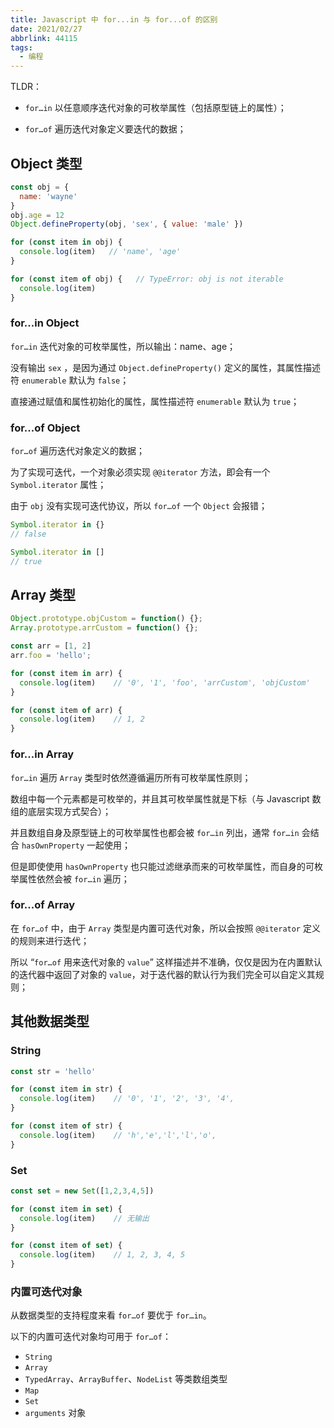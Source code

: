 ```yaml
---
title: Javascript 中 for...in 与 for...of 的区别
date: 2021/02/27
abbrlink: 44115
tags:
  - 编程
---
```


TLDR：

- `for…in` 以任意顺序迭代对象的可枚举属性（包括原型链上的属性）；

- `for…of` 遍历迭代对象定义要迭代的数据；

## Object 类型

```javascript 
const obj = {
  name: 'wayne'
}
obj.age = 12
Object.defineProperty(obj, 'sex', { value: 'male' })

for (const item in obj) {
  console.log(item)   // 'name', 'age'
}

for (const item of obj) {   // TypeError: obj is not iterable
  console.log(item)
}
```

### for...in Object

`for…in` 迭代对象的可枚举属性，所以输出：name、age；

没有输出 `sex` ，是因为通过 `Object.defineProperty()` 定义的属性，其属性描述符 `enumerable` 默认为 `false`；

直接通过赋值和属性初始化的属性，属性描述符 `enumerable` 默认为 `true`；


### for...of Object

`for…of` 遍历迭代对象定义的数据；

为了实现可迭代，一个对象必须实现 `@@iterator` 方法，即会有一个 `Symbol.iterator` 属性；

由于 `obj` 没有实现可迭代协议，所以 `for…of` 一个 `Object` 会报错；

```javascript
Symbol.iterator in {}
// false

Symbol.iterator in []
// true
```

## Array 类型

```javascript
Object.prototype.objCustom = function() {};
Array.prototype.arrCustom = function() {};

const arr = [1, 2]
arr.foo = 'hello';

for (const item in arr) {
  console.log(item)    // '0', '1', 'foo', 'arrCustom', 'objCustom'
}

for (const item of arr) {
  console.log(item)    // 1, 2
}
```

### for...in Array

`for…in` 遍历 `Array` 类型时依然遵循遍历所有可枚举属性原则；

数组中每一个元素都是可枚举的，并且其可枚举属性就是下标（与 Javascript 数组的底层实现方式契合）；

并且数组自身及原型链上的可枚举属性也都会被 `for…in` 列出，通常 `for…in` 会结合 `hasOwnProperty` 一起使用；

但是即使使用 `hasOwnProperty` 也只能过滤继承而来的可枚举属性，而自身的可枚举属性依然会被 `for…in` 遍历；


### for...of Array

在 `for…of` 中，由于 `Array` 类型是内置可迭代对象，所以会按照 `@@iterator` 定义的规则来进行迭代；

所以 “`for…of` 用来迭代对象的 `value`” 这样描述并不准确，仅仅是因为在内置默认的迭代器中返回了对象的 `value`，对于迭代器的默认行为我们完全可以自定义其规则；

## 其他数据类型

### String

```javascript
const str = 'hello'

for (const item in str) {
  console.log(item)    // '0', '1', '2', '3', '4',
}

for (const item of str) {
  console.log(item)    // 'h','e','l','l','o',
}
```

### Set

```javascript
const set = new Set([1,2,3,4,5])

for (const item in set) {
  console.log(item)    // 无输出
}

for (const item of set) {
  console.log(item)    // 1, 2, 3, 4, 5
}
```

### 内置可迭代对象

从数据类型的支持程度来看 `for…of` 要优于 `for…in`。

以下的内置可迭代对象均可用于 `for…of`：

- `String`
- `Array`
- `TypedArray`、`ArrayBuffer`、`NodeList` 等类数组类型
- `Map` 
- `Set`
- `arguments` 对象